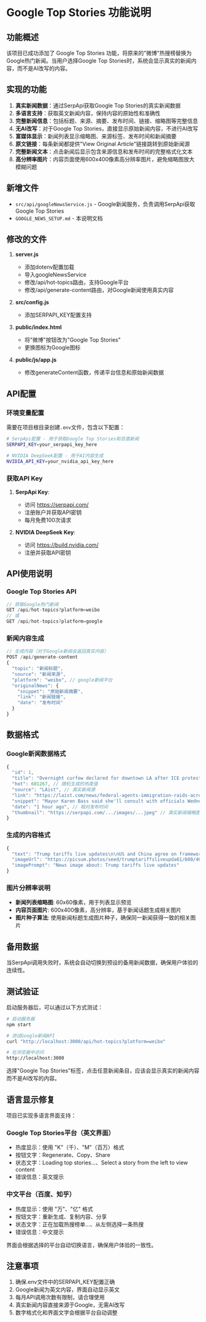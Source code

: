 # Google Top Stories 功能说明

## 功能概述

该项目已成功添加了 Google Top Stories 功能，将原来的"微博"热搜榜替换为Google热门新闻。当用户选择Google Top Stories时，系统会显示真实的新闻内容，而不是AI改写的内容。

## 实现的功能

1. **真实新闻数据**：通过SerpApi获取Google Top Stories的真实新闻数据
2. **多语言支持**：获取英文新闻内容，保持内容的原始性和准确性
3. **完整新闻信息**：包括标题、来源、摘要、发布时间、链接、缩略图等完整信息
4. **无AI改写**：对于Google Top Stories，直接显示原始新闻内容，不进行AI改写
5. **富媒体显示**：新闻列表显示缩略图、来源标签、发布时间和新闻摘要
6. **原文链接**：每条新闻都提供"View Original Article"链接跳转到原始新闻源
7. **完整新闻文本**：点击新闻后显示包含来源信息和发布时间的完整格式化文本
8. **高分辨率图片**：内容页面使用600x400像素高分辨率图片，避免缩略图放大模糊问题

## 新增文件

- `src/api/googleNewsService.js` - Google新闻服务，负责调用SerpApi获取Google Top Stories
- `GOOGLE_NEWS_SETUP.md` - 本说明文档

## 修改的文件

1. **server.js**
   - 添加dotenv配置加载
   - 导入googleNewsService
   - 修改/api/hot-topics路由，支持Google平台
   - 修改/api/generate-content路由，对Google新闻使用真实内容

2. **src/config.js**
   - 添加SERPAPI_KEY配置支持

3. **public/index.html**
   - 将"微博"按钮改为"Google Top Stories"
   - 更换图标为Google图标

4. **public/js/app.js**
   - 修改generateContent函数，传递平台信息和原始新闻数据

## API配置

### 环境变量配置

需要在项目根目录创建`.env`文件，包含以下配置：

```bash
# SerpApi配置 - 用于获取Google Top Stories和百度新闻
SERPAPI_KEY=your_serpapi_key_here

# NVIDIA DeepSeek配置 - 用于AI内容生成
NVIDIA_API_KEY=your_nvidia_api_key_here
```

### 获取API Key

1. **SerpApi Key**: 
   - 访问 https://serpapi.com/
   - 注册账户并获取API密钥
   - 每月免费100次请求

2. **NVIDIA DeepSeek Key**:
   - 访问 https://build.nvidia.com/
   - 注册并获取API密钥

## API使用说明

### Google Top Stories API

```javascript
// 获取Google热门新闻
GET /api/hot-topics?platform=weibo
// 或
GET /api/hot-topics?platform=google
```

### 新闻内容生成

```javascript
// 生成内容（对于Google新闻会返回真实内容）
POST /api/generate-content
{
  "topic": "新闻标题",
  "source": "新闻来源",
  "platform": "weibo", // google新闻平台
  "originalNews": {
    "snippet": "原始新闻摘要",
    "link": "新闻链接",
    "date": "发布时间"
  }
}
```

## 数据格式

### Google新闻数据格式

```javascript
{
  "id": 1,
  "title": "Overnight curfew declared for downtown LA after ICE protests",
  "hot": 601267, // 随机生成的热度值
  "source": "LAist", // 真实新闻源
  "link": "https://laist.com/news/federal-agents-immigration-raids-across-la", // 原始新闻链接
  "snippet": "Mayor Karen Bass said she'll consult with officials Wednesday on whether to extend the curfew.", // 真实新闻摘要
  "date": "1 hour ago", // 相对发布时间
  "thumbnail": "https://serpapi.com/.../images/...jpeg" // 真实新闻缩略图
}
```

### 生成的内容格式

```javascript
{
  "text": "Trump tariffs live updates\n\nUS and China agree on framework to ease trade tensions\n\nSource: Yahoo Finance | Published: 3 hours ago\n\nFor the complete story and latest updates, visit the original article at the source website.",
  "imageUrl": "https://picsum.photos/seed/trumptariffsliveupda61/600/400", // 600x400高分辨率图片
  "imagePrompt": "News image about: Trump tariffs live updates"
}
```

### 图片分辨率说明

- **新闻列表缩略图**: 60x60像素，用于列表显示预览
- **内容页面图片**: 600x400像素，高分辨率，基于新闻话题生成相关图片
- **图片种子算法**: 使用新闻标题生成图片种子，确保同一新闻获得一致的相关图片

## 备用数据

当SerpApi调用失败时，系统会自动切换到预设的备用新闻数据，确保用户体验的连续性。

## 测试验证

启动服务器后，可以通过以下方式测试：

```bash
# 启动服务器
npm start

# 测试Google新闻API
curl "http://localhost:3000/api/hot-topics?platform=weibo"

# 在浏览器中访问
http://localhost:3000
```

选择"Google Top Stories"标签，点击任意新闻条目，应该会显示真实的新闻内容而不是AI改写的内容。

## 语言显示修复

项目已实现多语言界面支持：

### Google Top Stories平台（英文界面）
- 热度显示：使用 "K"（千）、"M"（百万）格式
- 按钮文字：Regenerate、Copy、Share
- 状态文字：Loading top stories...、Select a story from the left to view content
- 错误信息：英文提示

### 中文平台（百度、知乎）
- 热度显示：使用 "万"、"亿" 格式  
- 按钮文字：重新生成、复制内容、分享
- 状态文字：正在加载热搜榜单...、从左侧选择一条热搜
- 错误信息：中文提示

界面会根据选择的平台自动切换语言，确保用户体验的一致性。

## 注意事项

1. 确保.env文件中的SERPAPI_KEY配置正确
2. Google新闻为英文内容，界面自动显示英文
3. 每月API调用次数有限制，请合理使用
4. 真实新闻内容直接来源于Google，无需AI改写
5. 数字格式化和界面文字会根据平台自动调整 
